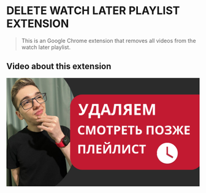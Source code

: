# DELETE WATCH LATER PLAYLIST EXTENSION

>
> This is an Google Chrome extension that removes all videos from the watch later playlist.
>

## Video about this extension

[![Video thumbnail](./images/%D1%83%D0%B4%D0%B0%D0%BB%D1%8F%D0%B5%D0%BC%20%D0%BF%D0%BB%D0%B5%D0%B9%D0%BB%D0%B8%D1%81%D1%82%20%D1%81%D0%BC%D0%BE%D1%82%D1%80%D0%B5%D1%82%D1%8C%20%D0%BF%D0%BE%D0%B7%D0%B6%D0%B5.png "Video thumbnail")](https://youtu.be/CpvnvsiqEo4)
